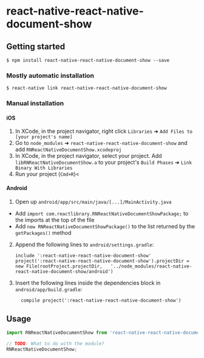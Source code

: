 
# react-native-react-native-document-show

## Getting started

`$ npm install react-native-react-native-document-show --save`

### Mostly automatic installation

`$ react-native link react-native-react-native-document-show`

### Manual installation


#### iOS

1. In XCode, in the project navigator, right click `Libraries` ➜ `Add Files to [your project's name]`
2. Go to `node_modules` ➜ `react-native-react-native-document-show` and add `RNReactNativeDocumentShow.xcodeproj`
3. In XCode, in the project navigator, select your project. Add `libRNReactNativeDocumentShow.a` to your project's `Build Phases` ➜ `Link Binary With Libraries`
4. Run your project (`Cmd+R`)<

#### Android

1. Open up `android/app/src/main/java/[...]/MainActivity.java`
  - Add `import com.reactlibrary.RNReactNativeDocumentShowPackage;` to the imports at the top of the file
  - Add `new RNReactNativeDocumentShowPackage()` to the list returned by the `getPackages()` method
2. Append the following lines to `android/settings.gradle`:
  	```
  	include ':react-native-react-native-document-show'
  	project(':react-native-react-native-document-show').projectDir = new File(rootProject.projectDir, 	'../node_modules/react-native-react-native-document-show/android')
  	```
3. Insert the following lines inside the dependencies block in `android/app/build.gradle`:
  	```
      compile project(':react-native-react-native-document-show')
  	```


## Usage
```javascript
import RNReactNativeDocumentShow from 'react-native-react-native-document-show';

// TODO: What to do with the module?
RNReactNativeDocumentShow;
```
  